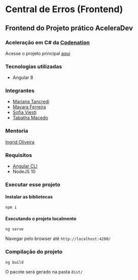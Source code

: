 # Central de Erros (Frontend)

## Frontend do Projeto prático AceleraDev

### Aceleração em C# da [Codenation](https://codenation.dev/)

Acesse o projeto principal [aqui](https://github.com/mayaracsferreira/error-central)

### Tecnologias utilizadas
- Angular 8

### Integrantes 
- [Mariana Tancredi](https://github.com/matancredi)
- [Mayara Ferreira](https://github.com/mayaracsferreira)
- [Sofia Viesti](https://github.com/LaGeas)
- [Tabatha Macedo](https://github.com/tabskey)

### Mentoria 
[Ingrid Oliveira](https://github.com/ingrid139)


### Requisitos
- [Angular CLI](https://github.com/angular/angular-cli)
- NodeJS 10

### Executar esse projeto

#### Instalar as bibliotecas
`npm i`

#### Executando o projeto localmente
`ng serve`

Navegar pelo browser até `http://localhost:4200/`

### Compilação do projeto 
`ng build`

O pacote será gerado na pasta `dist/`